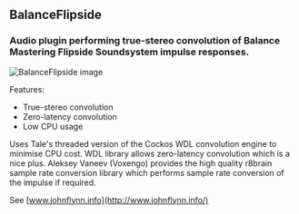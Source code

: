 
BalanceFlipside
---------------

### Audio plugin performing true-stereo convolution of Balance Mastering Flipside Soundsystem impulse responses.

![BalanceFlipside image](http://www.johnflynn.info/images/BalanceFlipside.png)

Features:

- True-stereo convolution
- Zero-latency convolution
- Low CPU usage

Uses Tale's threaded version of the Cockos WDL convolution engine to minimise CPU cost. WDL library allows zero-latency convolution which is a nice plus. Aleksey Vaneev (Voxengo) provides the high quality r8brain sample rate conversion library which performs sample rate conversion of the impulse if required.

See [www.johnflynn.info](http://www.johnflynn.info/)
